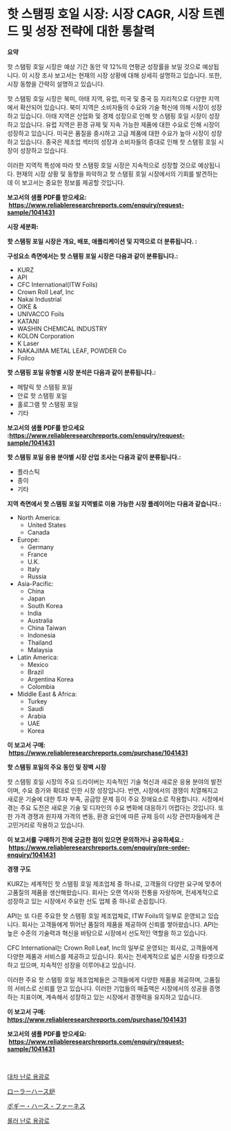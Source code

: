 <p><h1>핫 스탬핑 호일 시장: 시장 CAGR, 시장 트렌드 및 성장 전략에 대한 통찰력</h1></p><p><strong>요약</strong></p>
<p><p>핫 스탬핑 호일 시장은 예상 기간 동안 약 12%의 연평균 성장률을 보일 것으로 예상됩니다. 이 시장 조사 보고서는 현재의 시장 상황에 대해 상세히 설명하고 있습니다. 또한, 시장 동향을 간략히 설명하고 있습니다. </p><p>핫 스탬핑 호일 시장은 북미, 아태 지역, 유럽, 미국 및 중국 등 지리적으로 다양한 지역에서 확산되어 있습니다. 북미 지역은 소비자들의 수요와 기술 혁신에 의해 시장이 성장하고 있습니다. 아태 지역은 산업화 및 경제 성장으로 인해 핫 스탬핑 호일 시장이 성장하고 있습니다. 유럽 지역은 환경 규제 및 지속 가능한 제품에 대한 수요로 인해 시장이 성장하고 있습니다. 미국은 품질을 중시하고 고급 제품에 대한 수요가 높아 시장이 성장하고 있습니다. 중국은 제조업 섹터의 성장과 소비자들의 증대로 인해 핫 스탬핑 호일 시장이 성장하고 있습니다.</p><p>이러한 지역적 특성에 따라 핫 스탬핑 호일 시장은 지속적으로 성장할 것으로 예상됩니다. 현재의 시장 상황 및 동향을 파악하고 핫 스탬핑 호일 시장에서의 기회를 발견하는 데 이 보고서는 중요한 정보를 제공할 것입니다.</p></p>
<p><strong>보고서의 샘플 PDF를 받으세요: &nbsp;<a href="https://www.reliableresearchreports.com/enquiry/request-sample/1041431">https://www.reliableresearchreports.com/enquiry/request-sample/1041431</a></strong></p>
<p><strong>시장 세분화:</strong></p>
<p><strong> 핫 스탬핑 포일 시장은 개요, 배포, 애플리케이션 및 지역으로 더 분류됩니다. :</strong></p>
<p><strong>구성요소 측면에서는 핫 스탬핑 포일 시장은 다음과 같이 분류됩니다.:</strong></p>
<p><ul><li>KURZ</li><li>API</li><li>CFC International(ITW Foils)</li><li>Crown Roll Leaf, Inc</li><li>Nakai Industrial</li><li>OIKE &</li><li>UNIVACCO Foils</li><li>KATANI</li><li>WASHIN CHEMICAL INDUSTRY</li><li>KOLON Corporation</li><li>K Laser</li><li>NAKAJIMA METAL LEAF, POWDER Co</li><li>Foilco</li></ul></p>
<p><strong> 핫 스탬핑 포일 유형별 시장 분석은 다음과 같이 분류됩니다.:</strong></p>
<p><ul><li>메탈릭 핫 스탬핑 포일</li><li>안료 핫 스탬핑 포일</li><li>홀로그램 핫 스탬핑 포일</li><li>기타</li></ul></p>
<p><strong>보고서의 샘플 PDF를 받으세요 :<a href="https://www.reliableresearchreports.com/enquiry/request-sample/1041431">https://www.reliableresearchreports.com/enquiry/request-sample/1041431</a></strong></p>
<p><strong> 핫 스탬핑 포일 응용 분야별 시장 산업 조사는 다음과 같이 분류됩니다.:</strong></p>
<p><ul><li>플라스틱</li><li>종이</li><li>기타</li></ul></p>
<p><strong>지역 측면에서 핫 스탬핑 포일 지역별로 이용 가능한 시장 플레이어는 다음과 같습니다.:</strong></p>
<p><ul>
    <li>
        North America:
        <ul>
            <li>United States</li>
            <li>Canada</li>
        </ul>
    </li>
    <li>
        Europe:
        <ul>
            <li>Germany</li>
            <li>France</li>
            <li>U.K.</li>
            <li>Italy</li>
            <li>Russia</li>
        </ul>
    </li>
    <li>
        Asia-Pacific:
        <ul>
            <li>China</li>
            <li>Japan</li>
            <li>South Korea</li>
            <li>India</li>
            <li>Australia</li>
            <li>China Taiwan</li>
            <li>Indonesia</li>
            <li>Thailand</li>
            <li>Malaysia</li>
        </ul>
    </li>
    <li>
        Latin America:
        <ul>
            <li>Mexico</li>
            <li>Brazil</li>
            <li>Argentina Korea</li>
            <li>Colombia</li>
        </ul>
    </li>
    <li>
        Middle East & Africa:
        <ul>
            <li>Turkey</li>
            <li>Saudi</li>
            <li>Arabia</li>
            <li>UAE</li>
            <li>Korea</li>
        </ul>
    </li>
    </ul></p>
<p><strong>이 보고서 구매: &nbsp;<a href="https://www.reliableresearchreports.com/purchase/1041431">https://www.reliableresearchreports.com/purchase/1041431</a></strong></p>
<p><strong>핫 스탬핑 포일의 주요 동인 및 장벽 시장</strong></p>
<p><p>핫 스탬핑 호일 시장의 주요 드라이버는 지속적인 기술 혁신과 새로운 응용 분야의 발전이며, 수요 증가와 확대로 인한 시장 성장입니다. 반면, 시장에서의 경쟁이 치열해지고 새로운 기술에 대한 투자 부족, 공급망 문제 등이 주요 장애요소로 작용합니다. 시장에서 겪는 주요 도전은 새로운 기술 및 디자인의 수요 변화에 대응하기 어렵다는 것입니다. 또한 가격 경쟁과 원자재 가격의 변동, 환경 요인에 따른 규제 등이 시장 관련자들에게 큰 고민거리로 작용하고 있습니다.</p></p>
<p><strong>이 보고서를 구매하기 전에 궁금한 점이 있으면 문의하거나 공유하세요.: &nbsp;<a href="https://www.reliableresearchreports.com/enquiry/pre-order-enquiry/1041431">https://www.reliableresearchreports.com/enquiry/pre-order-enquiry/1041431</a></strong></p>
<p><strong>경쟁 구도</strong></p>
<p><p>KURZ는 세계적인 핫 스탬핑 호일 제조업체 중 하나로, 고객들의 다양한 요구에 맞추어 고품질의 제품을 생산해왔습니다. 회사는 오랜 역사와 전통을 자랑하며, 전세계적으로 성장하고 있는 시장에서 주요한 선도 업체 중 하나로 손꼽힙니다.</p><p>API는 또 다른 주요한 핫 스탬핑 호일 제조업체로, ITW Foils의 일부로 운영되고 있습니다. 회사는 고객들에게 뛰어난 품질의 제품을 제공하여 신뢰를 쌓아왔습니다. API는 높은 수준의 기술력과 혁신을 바탕으로 시장에서 선도적인 역할을 하고 있습니다.</p><p>CFC International는 Crown Roll Leaf, Inc의 일부로 운영되는 회사로, 고객들에게 다양한 제품과 서비스를 제공하고 있습니다. 회사는 전세계적으로 넓은 시장을 타겟으로 하고 있으며, 지속적인 성장을 이루어내고 있습니다.</p><p>이러한 주요 핫 스탬핑 호일 제조업체들은 고객들에게 다양한 제품을 제공하며, 고품질의 서비스로 신뢰를 얻고 있습니다. 이러한 기업들의 매출액은 시장에서의 성공을 증명하는 지표이며, 계속해서 성장하고 있는 시장에서 경쟁력을 유지하고 있습니다.</p></p>
<p><strong>이 보고서 구매: &nbsp; <a href="https://www.reliableresearchreports.com/purchase/1041431">https://www.reliableresearchreports.com/purchase/1041431</a></strong></p>
<p><strong>보고서의 샘플 PDF를 받으세요: &nbsp;<a href="https://www.reliableresearchreports.com/enquiry/request-sample/1041431">https://www.reliableresearchreports.com/enquiry/request-sample/1041431</a></strong><strong></strong></p>
<p>&nbsp;</p>
<p><p><a href="https://medium.com/@dinamoghazi/%EB%B3%B4%EA%B8%B0-%EA%B5%BD%ED%9E%8C-%ED%99%94%EB%A1%9C-%EC%8B%9C%EC%9E%A5-%EA%B7%9C%EB%AA%A8-%EC%8B%9C%EC%9E%A5-%EC%A0%84%EB%A7%9D-%EB%B0%8F-%EC%8B%9C%EC%9E%A5-%EC%98%88%EC%B8%A1-2024%EB%85%84%EB%B6%80%ED%84%B0-2031%EB%85%84%EA%B9%8C%EC%A7%80-6dcdadda13e1">대차 난로 용광로</a></p><p><a href="https://medium.com/@one-cool-chick/%E3%83%AD%E3%83%BC%E3%83%A9%E3%83%BC%E3%83%8F%E3%83%BC%E3%82%B9%E7%82%89%E3%81%AE%E5%B8%82%E5%A0%B4%E8%A6%8F%E6%A8%A1-%E5%B8%82%E5%A0%B4%E5%8B%95%E5%90%91%E3%81%A8%E5%B8%82%E5%A0%B4%E4%BA%88%E6%B8%AC-2024%E5%B9%B4%E3%81%8B%E3%82%892031%E5%B9%B4-8d648eba7cb2">ローラーハース炉</a></p><p><a href="https://medium.com/@one-cool-chick/%E3%83%9C%E3%82%AE%E3%83%BC%E3%83%8F%E3%83%BC%E3%82%B9%E7%82%89%E5%B8%82%E5%A0%B4%E8%A6%8F%E6%A8%A1%E3%81%8C%E3%82%B0%E3%83%AD%E3%83%BC%E3%83%90%E3%83%AB%E6%A5%AD%E7%95%8C%E3%81%A7%E6%9C%80%E9%81%A9%E3%81%AA%E3%83%9E%E3%83%BC%E3%82%B1%E3%83%86%E3%82%A3%E3%83%B3%E3%82%B0%E3%83%81%E3%83%A3%E3%83%B3%E3%83%8D%E3%83%AB%E3%82%92%E6%98%8E%E3%82%89%E3%81%8B%E3%81%AB%E3%81%97%E3%81%BE%E3%81%99-fd848288540b">ボギー・ハース・ファーネス</a></p><p><a href="https://medium.com/@dinamoghazi/%EB%A1%A4%EB%9F%AC%ED%97%88%EC%8A%A4-%ED%99%94%EB%A1%9C-%EC%8B%9C%EC%9E%A5-%EC%9D%B8%EC%82%AC%EC%9D%B4%ED%8A%B8-%EC%8B%9C%EC%9E%A5-%EB%8F%99%ED%96%A5-%EC%84%B1%EC%9E%A5-2024%EB%85%84%EB%B6%80%ED%84%B0-2031%EB%85%84%EA%B9%8C%EC%A7%80-%EC%98%88%EC%B8%A1%EB%90%9C-%EA%B2%83-5978d77a0d9f">롤러 난로 용광로</a></p></p>